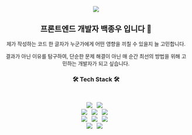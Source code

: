 <h1 align="center">
  <img src="https://capsule-render.vercel.app/api?type=wave&color=auto&height=300&section=header&text=🫲Jongwoo%20Baeck🫱&fontSize=90" />  
</h1>

<h2 align="center">
  프론트엔드 개발자 백종우 입니다 👤
</h2>

<p align="center">
  제가 작성하는 코드 한 글자가 누군가에게 어떤 영향을 끼칠 수 있을지 늘 고민합니다.
  <br />
</p>

<p align="center">
  결과가 아닌 이유를 탐구하여, 단순한 문제 해결이 아닌 매 순간 최선의 방법을 위해 고민하는 개발자가 되고 싶습니다.
</p>



<h3 align="center"><b>🛠 Tech Stack 🛠</b></h3>
</br>
<p align="center">
  <img src="https://img.shields.io/badge/HTML5-E34F26?style=flat-square&logo=HTML5&logoColor=white"/></a> &nbsp
  <img src="https://img.shields.io/badge/CSS3-1572B6?style=flat-square&logo=CSS3&logoColor=white"/></a> &nbsp
  <br />
  <img src="https://img.shields.io/badge/JavaScript-F7DF1E?style=flat-square&logo=JavaScript&logoColor=white"/></a> &nbsp
  <img src="https://img.shields.io/badge/React-61DAFB?style=flat-square&logo=React&logoColor=white"/></a> &nbsp
  <img src="https://img.shields.io/badge/reactquery-FF4154?style=flat-square&logo=reactquery&logoColor=white"/></a> &nbsp
  <br />
  <img src="https://img.shields.io/badge/Node.js-339933?style=flat-square&logo=Node.js&logoColor=white"/></a> &nbsp
  <img src="https://img.shields.io/badge/MongoDB-47A248?style=flat-square&logo=MongoDB&logoColor=white"/></a> &nbsp
  <img src="https://img.shields.io/badge/Socket I.O-010101?style=flat-square&logo=socketdotio&logoColor=white"/></a> &nbsp
  <br />
  <img src="https://img.shields.io/badge/Netlify-00C7B7?style=flat-square&logo=netlify&logoColor=white"/></a> &nbsp 
  <img src="https://img.shields.io/badge/Amazon AWS-232F3E?style=flat-square&logo=Amazon%20AWS&logoColor=white"/></a> &nbsp 
</p>
